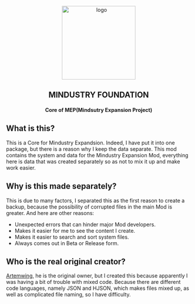 <p align="center"><image src="icon.png" alt="logo" width="200"></p>
<h2 align="center">MINDUSTRY FOUNDATION</h2>
<h4 align="center">Core of MEP(Mindsutry Expansion Project)</h4>

## What is this?
This is a Core for Mindustry Expandsion. Indeed, I have put it into one package, but there is a reason why I keep the data separate.
This mod contains the system and data for the Mindustry Expansion Mod, everything here is data that was created separately so as not to mix it up and make work easier.

## Why is this made separately?
This is due to many factors, I separated this as the first reason to create a backup, because the possibility of corrupted files in the main Mod is greater. And here are other reasons:
- Unexpected errors that can hinder major Mod developers.
- Makes it easier for me to see the content I create.
- Makes it easier to search and sort system files.
- Always comes out in Beta or Release form.

## Who is the real original creator?
[Artemwing](https://github.com/zuoranartemwing), he is the original owner, but I created this because apparently I was having a bit of trouble with mixed code.
Because there are different code languages, namely JSON and HJSON, which makes files mixed up, as well as complicated file naming, so I have difficulty.
